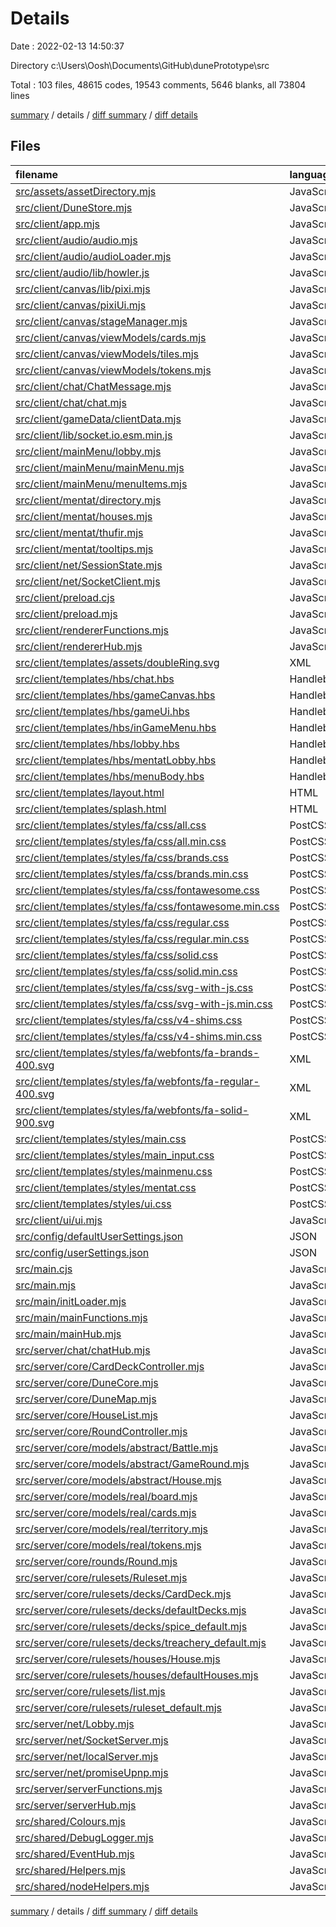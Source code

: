 # Details

Date : 2022-02-13 14:50:37

Directory c:\Users\Oosh\Documents\GitHub\dunePrototype\src

Total : 103 files,  48615 codes, 19543 comments, 5646 blanks, all 73804 lines

[summary](results.md) / details / [diff summary](diff.md) / [diff details](diff-details.md)

## Files
| filename | language | code | comment | blank | total |
| :--- | :--- | ---: | ---: | ---: | ---: |
| [src/assets/assetDirectory.mjs](/src/assets/assetDirectory.mjs) | JavaScript | 32 | 2 | 5 | 39 |
| [src/client/DuneStore.mjs](/src/client/DuneStore.mjs) | JavaScript | 19 | 1 | 5 | 25 |
| [src/client/app.mjs](/src/client/app.mjs) | JavaScript | 88 | 20 | 10 | 118 |
| [src/client/audio/audio.mjs](/src/client/audio/audio.mjs) | JavaScript | 11 | 3 | 1 | 15 |
| [src/client/audio/audioLoader.mjs](/src/client/audio/audioLoader.mjs) | JavaScript | 0 | 1 | 0 | 1 |
| [src/client/audio/lib/howler.js](/src/client/audio/lib/howler.js) | JavaScript | 1,944 | 797 | 502 | 3,243 |
| [src/client/canvas/lib/pixi.mjs](/src/client/canvas/lib/pixi.mjs) | JavaScript | 23,892 | 17,982 | 808 | 42,682 |
| [src/client/canvas/pixiUi.mjs](/src/client/canvas/pixiUi.mjs) | JavaScript | 0 | 1 | 0 | 1 |
| [src/client/canvas/stageManager.mjs](/src/client/canvas/stageManager.mjs) | JavaScript | 21 | 6 | 4 | 31 |
| [src/client/canvas/viewModels/cards.mjs](/src/client/canvas/viewModels/cards.mjs) | JavaScript | 0 | 1 | 0 | 1 |
| [src/client/canvas/viewModels/tiles.mjs](/src/client/canvas/viewModels/tiles.mjs) | JavaScript | 15 | 1 | 1 | 17 |
| [src/client/canvas/viewModels/tokens.mjs](/src/client/canvas/viewModels/tokens.mjs) | JavaScript | 0 | 1 | 0 | 1 |
| [src/client/chat/ChatMessage.mjs](/src/client/chat/ChatMessage.mjs) | JavaScript | 53 | 27 | 8 | 88 |
| [src/client/chat/chat.mjs](/src/client/chat/chat.mjs) | JavaScript | 68 | 12 | 8 | 88 |
| [src/client/gameData/clientData.mjs](/src/client/gameData/clientData.mjs) | JavaScript | 0 | 1 | 0 | 1 |
| [src/client/lib/socket.io.esm.min.js](/src/client/lib/socket.io.esm.min.js) | JavaScript | 1 | 7 | 0 | 8 |
| [src/client/mainMenu/lobby.mjs](/src/client/mainMenu/lobby.mjs) | JavaScript | 0 | 1 | 0 | 1 |
| [src/client/mainMenu/mainMenu.mjs](/src/client/mainMenu/mainMenu.mjs) | JavaScript | 182 | 22 | 28 | 232 |
| [src/client/mainMenu/menuItems.mjs](/src/client/mainMenu/menuItems.mjs) | JavaScript | 153 | 0 | 0 | 153 |
| [src/client/mentat/directory.mjs](/src/client/mentat/directory.mjs) | JavaScript | 7 | 0 | 6 | 13 |
| [src/client/mentat/houses.mjs](/src/client/mentat/houses.mjs) | JavaScript | 69 | 1 | 3 | 73 |
| [src/client/mentat/thufir.mjs](/src/client/mentat/thufir.mjs) | JavaScript | 79 | 13 | 7 | 99 |
| [src/client/mentat/tooltips.mjs](/src/client/mentat/tooltips.mjs) | JavaScript | 9 | 0 | 0 | 9 |
| [src/client/net/SessionState.mjs](/src/client/net/SessionState.mjs) | JavaScript | 109 | 7 | 15 | 131 |
| [src/client/net/SocketClient.mjs](/src/client/net/SocketClient.mjs) | JavaScript | 135 | 17 | 18 | 170 |
| [src/client/preload.cjs](/src/client/preload.cjs) | JavaScript | 2 | 0 | 0 | 2 |
| [src/client/preload.mjs](/src/client/preload.mjs) | JavaScript | 18 | 1 | 1 | 20 |
| [src/client/rendererFunctions.mjs](/src/client/rendererFunctions.mjs) | JavaScript | 179 | 22 | 13 | 214 |
| [src/client/rendererHub.mjs](/src/client/rendererHub.mjs) | JavaScript | 61 | 32 | 11 | 104 |
| [src/client/templates/assets/doubleRing.svg](/src/client/templates/assets/doubleRing.svg) | XML | 9 | 0 | 0 | 9 |
| [src/client/templates/hbs/chat.hbs](/src/client/templates/hbs/chat.hbs) | Handlebars | 3 | 0 | 0 | 3 |
| [src/client/templates/hbs/gameCanvas.hbs](/src/client/templates/hbs/gameCanvas.hbs) | Handlebars | 1 | 0 | 0 | 1 |
| [src/client/templates/hbs/gameUi.hbs](/src/client/templates/hbs/gameUi.hbs) | Handlebars | 4 | 0 | 0 | 4 |
| [src/client/templates/hbs/inGameMenu.hbs](/src/client/templates/hbs/inGameMenu.hbs) | Handlebars | 11 | 0 | 0 | 11 |
| [src/client/templates/hbs/lobby.hbs](/src/client/templates/hbs/lobby.hbs) | Handlebars | 80 | 48 | 0 | 128 |
| [src/client/templates/hbs/mentatLobby.hbs](/src/client/templates/hbs/mentatLobby.hbs) | Handlebars | 7 | 0 | 2 | 9 |
| [src/client/templates/hbs/menuBody.hbs](/src/client/templates/hbs/menuBody.hbs) | Handlebars | 33 | 0 | 0 | 33 |
| [src/client/templates/layout.html](/src/client/templates/layout.html) | HTML | 21 | 5 | 0 | 26 |
| [src/client/templates/splash.html](/src/client/templates/splash.html) | HTML | 15 | 0 | 0 | 15 |
| [src/client/templates/styles/fa/css/all.css](/src/client/templates/styles/fa/css/all.css) | PostCSS | 3,110 | 6 | 1,501 | 4,617 |
| [src/client/templates/styles/fa/css/all.min.css](/src/client/templates/styles/fa/css/all.min.css) | PostCSS | 1 | 4 | 0 | 5 |
| [src/client/templates/styles/fa/css/brands.css](/src/client/templates/styles/fa/css/brands.css) | PostCSS | 10 | 4 | 2 | 16 |
| [src/client/templates/styles/fa/css/brands.min.css](/src/client/templates/styles/fa/css/brands.min.css) | PostCSS | 1 | 4 | 0 | 5 |
| [src/client/templates/styles/fa/css/fontawesome.css](/src/client/templates/styles/fa/css/fontawesome.css) | PostCSS | 3,079 | 6 | 1,498 | 4,583 |
| [src/client/templates/styles/fa/css/fontawesome.min.css](/src/client/templates/styles/fa/css/fontawesome.min.css) | PostCSS | 1 | 4 | 0 | 5 |
| [src/client/templates/styles/fa/css/regular.css](/src/client/templates/styles/fa/css/regular.css) | PostCSS | 10 | 4 | 2 | 16 |
| [src/client/templates/styles/fa/css/regular.min.css](/src/client/templates/styles/fa/css/regular.min.css) | PostCSS | 1 | 4 | 0 | 5 |
| [src/client/templates/styles/fa/css/solid.css](/src/client/templates/styles/fa/css/solid.css) | PostCSS | 11 | 4 | 2 | 17 |
| [src/client/templates/styles/fa/css/solid.min.css](/src/client/templates/styles/fa/css/solid.min.css) | PostCSS | 1 | 4 | 0 | 5 |
| [src/client/templates/styles/fa/css/svg-with-js.css](/src/client/templates/styles/fa/css/svg-with-js.css) | PostCSS | 312 | 4 | 56 | 372 |
| [src/client/templates/styles/fa/css/svg-with-js.min.css](/src/client/templates/styles/fa/css/svg-with-js.min.css) | PostCSS | 1 | 4 | 0 | 5 |
| [src/client/templates/styles/fa/css/v4-shims.css](/src/client/templates/styles/fa/css/v4-shims.css) | PostCSS | 1,556 | 4 | 613 | 2,173 |
| [src/client/templates/styles/fa/css/v4-shims.min.css](/src/client/templates/styles/fa/css/v4-shims.min.css) | PostCSS | 1 | 4 | 0 | 5 |
| [src/client/templates/styles/fa/webfonts/fa-brands-400.svg](/src/client/templates/styles/fa/webfonts/fa-brands-400.svg) | XML | 3,717 | 0 | 1 | 3,718 |
| [src/client/templates/styles/fa/webfonts/fa-regular-400.svg](/src/client/templates/styles/fa/webfonts/fa-regular-400.svg) | XML | 801 | 0 | 1 | 802 |
| [src/client/templates/styles/fa/webfonts/fa-solid-900.svg](/src/client/templates/styles/fa/webfonts/fa-solid-900.svg) | XML | 5,034 | 0 | 1 | 5,035 |
| [src/client/templates/styles/main.css](/src/client/templates/styles/main.css) | PostCSS | 994 | 180 | 198 | 1,372 |
| [src/client/templates/styles/main_input.css](/src/client/templates/styles/main_input.css) | PostCSS | 121 | 6 | 18 | 145 |
| [src/client/templates/styles/mainmenu.css](/src/client/templates/styles/mainmenu.css) | PostCSS | 162 | 10 | 37 | 209 |
| [src/client/templates/styles/mentat.css](/src/client/templates/styles/mentat.css) | PostCSS | 32 | 1 | 9 | 42 |
| [src/client/templates/styles/ui.css](/src/client/templates/styles/ui.css) | PostCSS | 49 | 9 | 23 | 81 |
| [src/client/ui/ui.mjs](/src/client/ui/ui.mjs) | JavaScript | 12 | 2 | 3 | 17 |
| [src/config/defaultUserSettings.json](/src/config/defaultUserSettings.json) | JSON | 18 | 0 | 0 | 18 |
| [src/config/userSettings.json](/src/config/userSettings.json) | JSON | 1 | 0 | 0 | 1 |
| [src/main.cjs](/src/main.cjs) | JavaScript | 2 | 0 | 0 | 2 |
| [src/main.mjs](/src/main.mjs) | JavaScript | 102 | 4 | 10 | 116 |
| [src/main/initLoader.mjs](/src/main/initLoader.mjs) | JavaScript | 83 | 2 | 3 | 88 |
| [src/main/mainFunctions.mjs](/src/main/mainFunctions.mjs) | JavaScript | 95 | 18 | 10 | 123 |
| [src/main/mainHub.mjs](/src/main/mainHub.mjs) | JavaScript | 18 | 6 | 3 | 27 |
| [src/server/chat/chatHub.mjs](/src/server/chat/chatHub.mjs) | JavaScript | 16 | 1 | 1 | 18 |
| [src/server/core/CardDeckController.mjs](/src/server/core/CardDeckController.mjs) | JavaScript | 12 | 0 | 5 | 17 |
| [src/server/core/DuneCore.mjs](/src/server/core/DuneCore.mjs) | JavaScript | 46 | 2 | 15 | 63 |
| [src/server/core/DuneMap.mjs](/src/server/core/DuneMap.mjs) | JavaScript | 77 | 0 | 7 | 84 |
| [src/server/core/HouseList.mjs](/src/server/core/HouseList.mjs) | JavaScript | 25 | 11 | 11 | 47 |
| [src/server/core/RoundController.mjs](/src/server/core/RoundController.mjs) | JavaScript | 24 | 4 | 10 | 38 |
| [src/server/core/models/abstract/Battle.mjs](/src/server/core/models/abstract/Battle.mjs) | JavaScript | 0 | 1 | 0 | 1 |
| [src/server/core/models/abstract/GameRound.mjs](/src/server/core/models/abstract/GameRound.mjs) | JavaScript | 0 | 1 | 0 | 1 |
| [src/server/core/models/abstract/House.mjs](/src/server/core/models/abstract/House.mjs) | JavaScript | 0 | 1 | 0 | 1 |
| [src/server/core/models/real/board.mjs](/src/server/core/models/real/board.mjs) | JavaScript | 0 | 1 | 0 | 1 |
| [src/server/core/models/real/cards.mjs](/src/server/core/models/real/cards.mjs) | JavaScript | 0 | 1 | 0 | 1 |
| [src/server/core/models/real/territory.mjs](/src/server/core/models/real/territory.mjs) | JavaScript | 0 | 1 | 0 | 1 |
| [src/server/core/models/real/tokens.mjs](/src/server/core/models/real/tokens.mjs) | JavaScript | 0 | 1 | 0 | 1 |
| [src/server/core/rounds/Round.mjs](/src/server/core/rounds/Round.mjs) | JavaScript | 62 | 4 | 7 | 73 |
| [src/server/core/rulesets/Ruleset.mjs](/src/server/core/rulesets/Ruleset.mjs) | JavaScript | 37 | 2 | 3 | 42 |
| [src/server/core/rulesets/decks/CardDeck.mjs](/src/server/core/rulesets/decks/CardDeck.mjs) | JavaScript | 53 | 2 | 7 | 62 |
| [src/server/core/rulesets/decks/defaultDecks.mjs](/src/server/core/rulesets/decks/defaultDecks.mjs) | JavaScript | 6 | 1 | 1 | 8 |
| [src/server/core/rulesets/decks/spice_default.mjs](/src/server/core/rulesets/decks/spice_default.mjs) | JavaScript | 120 | 0 | 0 | 120 |
| [src/server/core/rulesets/decks/treachery_default.mjs](/src/server/core/rulesets/decks/treachery_default.mjs) | JavaScript | 152 | 0 | 0 | 152 |
| [src/server/core/rulesets/houses/House.mjs](/src/server/core/rulesets/houses/House.mjs) | JavaScript | 20 | 0 | 2 | 22 |
| [src/server/core/rulesets/houses/defaultHouses.mjs](/src/server/core/rulesets/houses/defaultHouses.mjs) | JavaScript | 130 | 3 | 3 | 136 |
| [src/server/core/rulesets/list.mjs](/src/server/core/rulesets/list.mjs) | JavaScript | 18 | 0 | 3 | 21 |
| [src/server/core/rulesets/ruleset_default.mjs](/src/server/core/rulesets/ruleset_default.mjs) | JavaScript | 22 | 1 | 1 | 24 |
| [src/server/net/Lobby.mjs](/src/server/net/Lobby.mjs) | JavaScript | 235 | 18 | 26 | 279 |
| [src/server/net/SocketServer.mjs](/src/server/net/SocketServer.mjs) | JavaScript | 230 | 32 | 22 | 284 |
| [src/server/net/localServer.mjs](/src/server/net/localServer.mjs) | JavaScript | 24 | 4 | 3 | 31 |
| [src/server/net/promiseUpnp.mjs](/src/server/net/promiseUpnp.mjs) | JavaScript | 101 | 4 | 8 | 113 |
| [src/server/serverFunctions.mjs](/src/server/serverFunctions.mjs) | JavaScript | 93 | 28 | 13 | 134 |
| [src/server/serverHub.mjs](/src/server/serverHub.mjs) | JavaScript | 44 | 8 | 10 | 62 |
| [src/shared/Colours.mjs](/src/shared/Colours.mjs) | JavaScript | 57 | 10 | 7 | 74 |
| [src/shared/DebugLogger.mjs](/src/shared/DebugLogger.mjs) | JavaScript | 45 | 14 | 3 | 62 |
| [src/shared/EventHub.mjs](/src/shared/EventHub.mjs) | JavaScript | 66 | 7 | 10 | 83 |
| [src/shared/Helpers.mjs](/src/shared/Helpers.mjs) | JavaScript | 197 | 40 | 15 | 252 |
| [src/shared/nodeHelpers.mjs](/src/shared/nodeHelpers.mjs) | JavaScript | 36 | 10 | 6 | 52 |

[summary](results.md) / details / [diff summary](diff.md) / [diff details](diff-details.md)